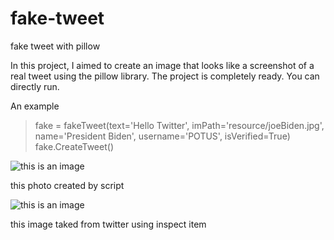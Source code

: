 # fake-tweet
fake tweet with pillow

In this project, I aimed to create an image that looks like a screenshot of a real tweet using the pillow library.
The project is completely ready. You can directly run.

An example
>fake = fakeTweet(text='Hello Twitter', imPath='resource/joeBiden.jpg', name='President Biden', username='POTUS', isVerified=True)
>fake.CreateTweet()

![this is an image](https://i.hizliresim.com/p53enyw.png)

this photo created by script

![this is an image](https://i.hizliresim.com/k8r3fhv.jpg)

this image taked from twitter using inspect item
